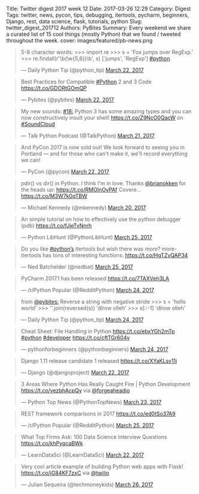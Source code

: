 Title: Twitter digest 2017 week 12
Date: 2017-03-26 12:29
Category: Digest
Tags: twitter, news, pycon, tips, debugging, itertools, pycharm, beginners, Django, rest, data science, flask, tutorials, python 
Slug: twitter_digest_201712
Authors: PyBites
Summary: Every weekend we share a curated list of 15 cool things (mostly Python) that we found / tweeted throughout the week.
cover: images/featured/pb-news.png	

<blockquote class="twitter-tweet"><p>5-8 character words: &gt;&gt;&gt; import re &gt;&gt;&gt; s = 'Fox jumps over RegExp.' &gt;&gt;&gt; re.findall(r'\b(\w{5,8})\b', s) ['jumps', 'RegExp'] <a href="https://twitter.com/search/#python" target="_blank">#python</a></p>— Daily Python Tip (@python_tip) <a href="https://twitter.com/python_tip/status/844413330747908097" data-datetime="2017-03-22T05:00:01+00:00">March 22, 2017</a></blockquote>

<blockquote class="twitter-tweet"><p>Best Practices for Compatible <a href="https://twitter.com/search/#Python" target="_blank">#Python</a> 2 and 3 Code <a href="https://t.co/GDORtGOmQP" title="https://t.co/GDORtGOmQP" target="_blank">https://t.co/GDORtGOmQP</a></p>— Pybites (@pybites) <a href="https://twitter.com/pybites/status/844515912321568775" data-datetime="2017-03-22T11:47:38+00:00">March 22, 2017</a></blockquote>

<blockquote class="twitter-tweet"><p>My new sounds: <a href="https://twitter.com/search/#18:" target="_blank">#18:</a> Python 3 has some amazing types and you can now constructively insult your shell! <a href="https://t.co/Z9NcO0QacW" title="https://t.co/Z9NcO0QacW" target="_blank">https://t.co/Z9NcO0QacW</a> on <a href="https://twitter.com/search/#SoundCloud" target="_blank">#SoundCloud</a></p>— Talk Python Podcast (@TalkPython) <a href="https://twitter.com/TalkPython/status/844225705571500033" data-datetime="2017-03-21T16:34:27+00:00">March 21, 2017</a></blockquote>

<blockquote class="twitter-tweet"><p>And PyCon 2017 is now sold out! We look forward to seeing you in Portland — and for those who can't make it, we'll record everything we can!</p>— PyCon (@pycon) <a href="https://twitter.com/pycon/status/844615993171292160" data-datetime="2017-03-22T18:25:19+00:00">March 22, 2017</a></blockquote>

<blockquote class="twitter-tweet"><p>pdir() vs dir() in Python. I think I'm in love. Thanks <a href="https://twitter.com/@brianokken" target="_blank">@brianokken</a> for the heads up: <a href="https://t.co/RMOInOvPAf" title="https://t.co/RMOInOvPAf" target="_blank">https://t.co/RMOInOvPAf</a> Covere… <a href="https://t.co/M3W7k0qTBW" title="https://t.co/M3W7k0qTBW" target="_blank">https://t.co/M3W7k0qTBW</a></p>— Michael Kennedy (@mkennedy) <a href="https://twitter.com/mkennedy/status/843875714181054466" data-datetime="2017-03-20T17:23:43+00:00">March 20, 2017</a></blockquote>

<blockquote class="twitter-tweet"><p>An simple tutorial on how to effectively use the python debugger (pdb) <a href="https://t.co/fJjeTvNnrh" title="https://t.co/fJjeTvNnrh" target="_blank">https://t.co/fJjeTvNnrh</a></p>— Python LibHunt (@PythonLibHunt) <a href="https://twitter.com/PythonLibHunt/status/845426787588853760" data-datetime="2017-03-25T00:07:08+00:00">March 25, 2017</a></blockquote>

<blockquote class="twitter-tweet"><p>Do you like <a href="https://twitter.com/search/#python’s" target="_blank">#python’s</a> itertools but wish there was more? more-itertools has tons of interesting functions: <a href="https://t.co/HgTZyQAP34" title="https://t.co/HgTZyQAP34" target="_blank">https://t.co/HgTZyQAP34</a></p>— Ned Batchelder (@nedbat) <a href="https://twitter.com/nedbat/status/845661633724796929" data-datetime="2017-03-25T15:40:19+00:00">March 25, 2017</a></blockquote>

<blockquote class="twitter-tweet"><p>PyCharm 2017.1 has been released <a href="https://t.co/7TAXVeh3LA" title="https://t.co/7TAXVeh3LA" target="_blank">https://t.co/7TAXVeh3LA</a></p>— /r/Python Popular (@RedditPython) <a href="https://twitter.com/RedditPython/status/845364603743809537" data-datetime="2017-03-24T20:00:02+00:00">March 24, 2017</a></blockquote>

<blockquote class="twitter-tweet"><p>from <a href="https://twitter.com/@pybites:" target="_blank">@pybites:</a> Reverse a string with negative stride &gt;&gt;&gt; s = 'hello world' &gt;&gt;&gt; ''.join(reversed(s)) 'dlrow olleh' &gt;&gt;&gt; s[::-1] 'dlrow olleh'</p>— Daily Python Tip (@python_tip) <a href="https://twitter.com/python_tip/status/845153205738651648" data-datetime="2017-03-24T06:00:01+00:00">March 24, 2017</a></blockquote>

<blockquote class="twitter-tweet"><p>Cheat Sheet: File Handling in Python <a href="https://t.co/ebxYGh2mTp" title="https://t.co/ebxYGh2mTp" target="_blank">https://t.co/ebxYGh2mTp</a> <a href="https://twitter.com/search/#python" target="_blank">#python</a> <a href="https://twitter.com/search/#developer" target="_blank">#developer</a> <a href="https://t.co/cftTGr604v" title="https://t.co/cftTGr604v" target="_blank">https://t.co/cftTGr604v</a></p>— pythonforbeginners (@pythonbeginners) <a href="https://twitter.com/pythonbeginners/status/845245214583373824" data-datetime="2017-03-24T12:05:37+00:00">March 24, 2017</a></blockquote>

<blockquote class="twitter-tweet"><p>Django 1.11 release candidate 1 released <a href="https://t.co/XYaKLsv11i" title="https://t.co/XYaKLsv11i" target="_blank">https://t.co/XYaKLsv11i</a></p>— Django (@djangoproject) <a href="https://twitter.com/djangoproject/status/844350212772712448" data-datetime="2017-03-22T00:49:12+00:00">March 22, 2017</a></blockquote>

<blockquote class="twitter-tweet"><p>3 Areas Where Python Has Really Caught Fire | Python Development <a href="https://t.co/yezbhAcpQy" title="https://t.co/yezbhAcpQy" target="_blank">https://t.co/yezbhAcpQy</a> via <a href="https://twitter.com/@forgeaheadio" target="_blank">@forgeaheadio</a></p>— Python Top News (@PythonTopNews) <a href="https://twitter.com/PythonTopNews/status/844719331577606144" data-datetime="2017-03-23T01:15:57+00:00">March 23, 2017</a></blockquote>

<blockquote class="twitter-tweet"><p>REST framework comparisons in 2017 <a href="https://t.co/ed0tSo37A9" title="https://t.co/ed0tSo37A9" target="_blank">https://t.co/ed0tSo37A9</a></p>— /r/Python Popular (@RedditPython) <a href="https://twitter.com/RedditPython/status/845470300301086720" data-datetime="2017-03-25T03:00:02+00:00">March 25, 2017</a></blockquote>

<blockquote class="twitter-tweet"><p>What Top Firms Ask: 100 Data Science Interview Questions <a href="https://t.co/khPyqcaBWk" title="https://t.co/khPyqcaBWk" target="_blank">https://t.co/khPyqcaBWk</a></p>— LearnDataSci (@LearnDataSci) <a href="https://twitter.com/LearnDataSci/status/844615922316972032" data-datetime="2017-03-22T18:25:02+00:00">March 22, 2017</a></blockquote>

<blockquote class="twitter-tweet"><p>Very cool article example of building Python web apps with Flask! <a href="https://t.co/jG84KF7zxC" title="https://t.co/jG84KF7zxC" target="_blank">https://t.co/jG84KF7zxC</a> via <a href="https://twitter.com/@twilio" target="_blank">@twilio</a></p>— Julian Sequeira (@techmoneykids) <a href="https://twitter.com/techmoneykids/status/845897719596040192" data-datetime="2017-03-26T07:18:27+00:00">March 26, 2017</a></blockquote>